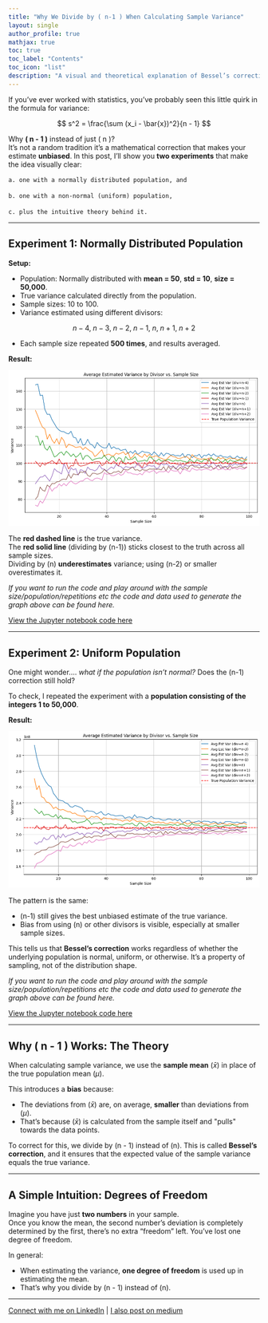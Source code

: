 ```yaml
---
title: "Why We Divide by ( n-1 ) When Calculating Sample Variance"
layout: single
author_profile: true
mathjax: true
toc: true
toc_label: "Contents"
toc_icon: "list"
description: "A visual and theoretical explanation of Bessel’s correction with simulations on normal and uniform populations."
---
```


If you’ve ever worked with statistics, you’ve probably seen this little quirk in the formula for variance:

$$
s^2 = \frac{\sum (x_i - \bar{x})^2}{n - 1}
$$

Why **\( n - 1 \)** instead of just \( n \)?  
It’s not a random tradition it’s a mathematical correction that makes your estimate **unbiased**. In this post, I’ll show you **two experiments** that make the idea visually clear:

    a. one with a normally distributed population, and 
    
    b. one with a non-normal (uniform) population,
    
    c. plus the intuitive theory behind it.

---

## Experiment 1: Normally Distributed Population

**Setup:**
- Population: Normally distributed with **mean = 50**, **std = 10**, **size = 50,000**.
- True variance calculated directly from the population.
- Sample sizes: 10 to 100.
- Variance estimated using different divisors:

$$
n-4,\; n-3,\; n-2,\; n-1,\; n,\; n+1,\; n+2
$$

- Each sample size repeated **500 times**, and results averaged.

**Result:**

![Variance Estimator Simulation - Normal Distribution](/assets/images/variance_normal.png)

The **red dashed line** is the true variance.  
The **red solid line** (dividing by \(n-1\)) sticks closest to the truth across all sample sizes.  
Dividing by \(n\) **underestimates** variance; using \(n-2\) or smaller overestimates it.

*If you want to run the code and play around with the sample size/population/repetitions etc the code and data used to generate the graph above can be found here.*

[View the Jupyter notebook code here](https://github.com/aritrade1709/bessels_correction_simulation/blob/main/bessels_correction_simulation.ipynb)

---

## Experiment 2: Uniform Population

One might wonder.... *what if the population isn’t normal?* Does the \(n-1\) correction still hold?

To check, I repeated the experiment with a **population consisting of the integers 1 to 50,000**.

**Result:**

![Variance Estimator Simulation - Uniform Distribution](/assets/images/variance_uniform.png)

The pattern is the same:
- \(n-1\) still gives the best unbiased estimate of the true variance.
- Bias from using \(n\) or other divisors is visible, especially at smaller sample sizes.

This tells us that **Bessel’s correction** works regardless of whether the underlying population is normal, uniform, or otherwise. It’s a property of sampling, not of the distribution shape.

*If you want to run the code and play around with the sample size/population/repetitions etc the code and data used to generate the graph above can be found here.*

[View the Jupyter notebook code here](https://github.com/aritrade1709/bessels_correction_simulation/blob/main/bessels_correction_simulation.ipynb)

---

## Why \( n - 1 \) Works: The Theory

When calculating sample variance, we use the **sample mean** \($\bar{x}$) in place of the true population mean \($\mu$).

This introduces a **bias** because:
- The deviations from \($\bar{x}$) are, on average, **smaller** than deviations from \($\mu$).
- That’s because \($\bar{x}$) is calculated from the sample itself and "pulls" towards the data points.

To correct for this, we divide by \(n - 1\) instead of \(n\). This is called **Bessel’s correction**, and it ensures that the expected value of the sample variance equals the true variance.

---

## A Simple Intuition: Degrees of Freedom

Imagine you have just **two numbers** in your sample.  
Once you know the mean, the second number’s deviation is completely determined by the first, there’s no extra “freedom” left. You’ve lost one degree of freedom.

In general:
- When estimating the variance, **one degree of freedom** is used up in estimating the mean.
- That’s why you divide by \(n - 1\) instead of \(n\).

---

[Connect with me on LinkedIn](https://www.linkedin.com/in/aritra-de/) 
|
[I also post on medium](https://medium.com/@aritrade.iitkgp/why-we-divide-by-n-1-when-calculating-sample-variance-7a4dcafdf5f4)
